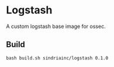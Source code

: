 # Logstash

A custom logstash base image for ossec.

## Build

`bash build.sh sindriainc/logstash 0.1.0`